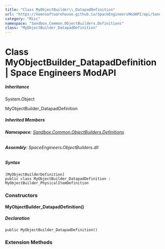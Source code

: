 ```yaml
---
title: "Class MyObjectBuilder\\_DatapadDefinition"
url: "https://keensoftwarehouse.github.io/SpaceEngineersModAPI/api/Sandbox.Common.ObjectBuilders.Definitions.MyObjectBuilder_DatapadDefinition.html"
category: "Misc"
namespace: "Sandbox.Common.ObjectBuilders.Definitions"
class: "MyObjectBuilder_DatapadDefinition"
---
```


# Class MyObjectBuilder\_DatapadDefinition | Space Engineers ModAPI

##### Inheritance

System.Object

MyObjectBuilder\_DatapadDefinition

##### Inherited Members

###### **Namespace**: [Sandbox.Common.ObjectBuilders.Definitions](https://keensoftwarehouse.github.io/SpaceEngineersModAPI/api/Sandbox.Common.ObjectBuilders.Definitions.html)

###### **Assembly**: SpaceEngineers.ObjectBuilders.dll

##### Syntax

```
[MyObjectBuilderDefinition]
public class MyObjectBuilder_DatapadDefinition : MyObjectBuilder_PhysicalItemDefinition
```

### Constructors

#### MyObjectBuilder\_DatapadDefinition()

##### Declaration

```
public MyObjectBuilder_DatapadDefinition()
```

### Extension Methods